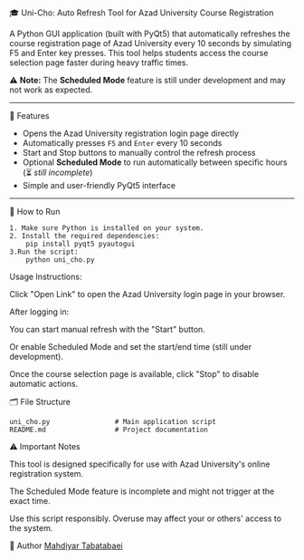 🎓 Uni-Cho: Auto Refresh Tool for Azad University Course Registration

A Python GUI application (built with PyQt5) that automatically refreshes the course registration page of Azad University every 10 seconds by simulating F5 and Enter key presses. This tool helps students access the course selection page faster during heavy traffic times.

⚠️ **Note:** The **Scheduled Mode** feature is still under development and may not work as expected.

---

📌 Features

- Opens the Azad University registration login page directly
- Automatically presses `F5` and `Enter` every 10 seconds
- Start and Stop buttons to manually control the refresh process
- Optional **Scheduled Mode** to run automatically between specific hours (⏳ *still incomplete*)
- Simple and user-friendly PyQt5 interface

---

🚀 How to Run

	1. Make sure Python is installed on your system.
	2. Install the required dependencies:
		pip install pyqt5 pyautogui
	3.Run the script:
		python uni_cho.py
Usage Instructions:

Click "Open Link" to open the Azad University login page in your browser.

After logging in:

You can start manual refresh with the "Start" button.

Or enable Scheduled Mode and set the start/end time (still under development).

Once the course selection page is available, click "Stop" to disable automatic actions.

🗂️ File Structure

	uni_cho.py                # Main application script
	README.md                 # Project documentation
⚠️ Important Notes

This tool is designed specifically for use with Azad University's online registration system.

The Scheduled Mode feature is incomplete and might not trigger at the exact time.

Use this script responsibly. Overuse may affect your or others' access to the system.

👤 Author
	[Mahdiyar Tabatabaei](https://github.com/mahdiyar-tabatabaei)
